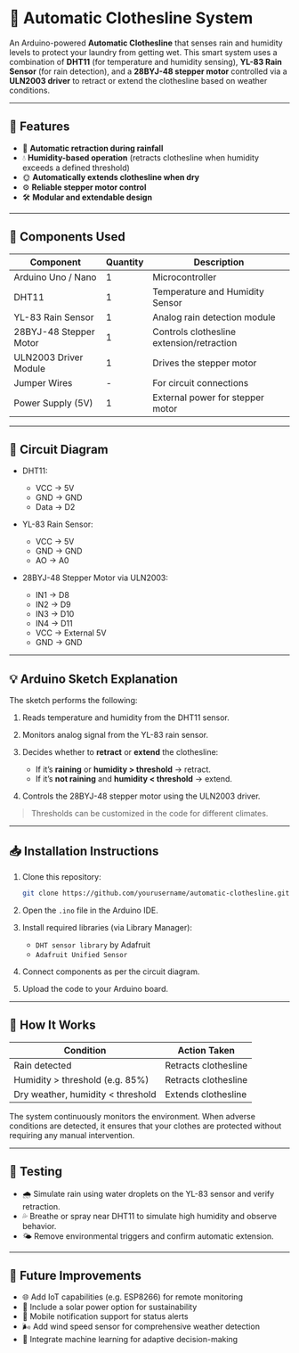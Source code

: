 # 🧺 Automatic Clothesline System

An Arduino-powered **Automatic Clothesline** that senses rain and humidity levels to protect your laundry from getting wet. This smart system uses a combination of **DHT11** (for temperature and humidity sensing), **YL-83 Rain Sensor** (for rain detection), and a **28BYJ-48 stepper motor** controlled via a **ULN2003 driver** to retract or extend the clothesline based on weather conditions.

---

## 🌟 Features

* 🚿 **Automatic retraction during rainfall**
* 💧 **Humidity-based operation** (retracts clothesline when humidity exceeds a defined threshold)
* 🌞 **Automatically extends clothesline when dry**
* ⚙️ **Reliable stepper motor control**
* 🛠️ **Modular and extendable design**

---

## 🔧 Components Used

| Component              | Quantity | Description                               |
| ---------------------- | -------- | ----------------------------------------- |
| Arduino Uno / Nano     | 1        | Microcontroller                           |
| DHT11                  | 1        | Temperature and Humidity Sensor           |
| YL-83 Rain Sensor      | 1        | Analog rain detection module              |
| 28BYJ-48 Stepper Motor | 1        | Controls clothesline extension/retraction |
| ULN2003 Driver Module  | 1        | Drives the stepper motor                  |
| Jumper Wires           | -        | For circuit connections                   |
| Power Supply (5V)      | 1        | External power for stepper motor          |

---

## 🔌 Circuit Diagram



* DHT11:

  * VCC → 5V
  * GND → GND
  * Data → D2

* YL-83 Rain Sensor:

  * VCC → 5V
  * GND → GND
  * AO → A0

* 28BYJ-48 Stepper Motor via ULN2003:

  * IN1 → D8
  * IN2 → D9
  * IN3 → D10
  * IN4 → D11
  * VCC → External 5V
  * GND → GND

---

## 💡 Arduino Sketch Explanation

The sketch performs the following:

1. Reads temperature and humidity from the DHT11 sensor.
2. Monitors analog signal from the YL-83 rain sensor.
3. Decides whether to **retract** or **extend** the clothesline:

   * If it’s **raining** or **humidity > threshold** → retract.
   * If it’s **not raining** and **humidity < threshold** → extend.
4. Controls the 28BYJ-48 stepper motor using the ULN2003 driver.

> Thresholds can be customized in the code for different climates.

---

## 📥 Installation Instructions

1. Clone this repository:

   ```bash
   git clone https://github.com/yourusername/automatic-clothesline.git
   ```
2. Open the `.ino` file in the Arduino IDE.
3. Install required libraries (via Library Manager):

   * `DHT sensor library` by Adafruit
   * `Adafruit Unified Sensor`
4. Connect components as per the circuit diagram.
5. Upload the code to your Arduino board.

---

## 🔄 How It Works

| Condition                         | Action Taken         |
| --------------------------------- | -------------------- |
| Rain detected                     | Retracts clothesline |
| Humidity > threshold (e.g. 85%)   | Retracts clothesline |
| Dry weather, humidity < threshold | Extends clothesline  |

The system continuously monitors the environment. When adverse conditions are detected, it ensures that your clothes are protected without requiring any manual intervention.

---

## 🧪 Testing

* 🌧️ Simulate rain using water droplets on the YL-83 sensor and verify retraction.
* 💦 Breathe or spray near DHT11 to simulate high humidity and observe behavior.
* 🌤️ Remove environmental triggers and confirm automatic extension.

---

## 🚀 Future Improvements

* 🌐 Add IoT capabilities (e.g. ESP8266) for remote monitoring
* 🔋 Include a solar power option for sustainability
* 📲 Mobile notification support for status alerts
* 🌬️ Add wind speed sensor for comprehensive weather detection
* 🧠 Integrate machine learning for adaptive decision-making
